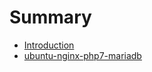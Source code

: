# Summary

* [Introduction](README.md)
* [ubuntu-nginx-php7-mariadb](ubuntu-nginx-php7-mariadb.md)

